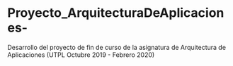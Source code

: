 # Proyecto_ArquitecturaDeAplicaciones-
Desarrollo del proyecto de fin de curso de la asignatura de Arquitectura de Aplicaciones (UTPL Octubre 2019 - Febrero 2020)
